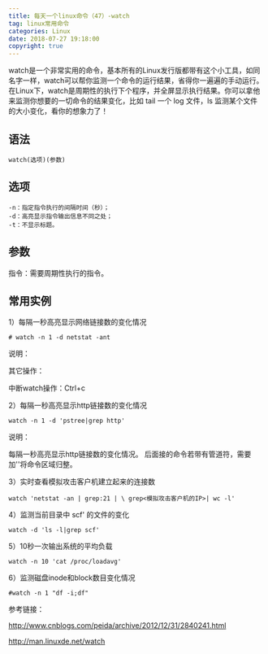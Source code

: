 ```yaml
---
title: 每天一个linux命令（47）-watch
tag: linux常用命令
categories: Linux
date: 2018-07-27 19:18:00
copyright: true
---
```


watch是一个非常实用的命令，基本所有的Linux发行版都带有这个小工具，如同名字一样，watch可以帮你监测一个命令的运行结果，省得你一遍遍的手动运行。在Linux下，watch是周期性的执行下个程序，并全屏显示执行结果。你可以拿他来监测你想要的一切命令的结果变化，比如 tail 一个 log 文件，ls 监测某个文件的大小变化，看你的想象力了！

<!--more-->

## 语法

`watch(选项)(参数)`

## 选项

```
-n：指定指令执行的间隔时间（秒）；
-d：高亮显示指令输出信息不同之处；
-t：不显示标题。
```

## 参数

指令：需要周期性执行的指令。

## 常用实例

1）每隔一秒高亮显示网络链接数的变化情况

```
# watch -n 1 -d netstat -ant
```

说明：

其它操作：

中断watch操作：Ctrl+c

2）每隔一秒高亮显示http链接数的变化情况

```
watch -n 1 -d 'pstree|grep http'
```

说明：

每隔一秒高亮显示http链接数的变化情况。 后面接的命令若带有管道符，需要加''将命令区域归整。

3）实时查看模拟攻击客户机建立起来的连接数

```
watch 'netstat -an | grep:21 | \ grep<模拟攻击客户机的IP>| wc -l' 
```

4）监测当前目录中 scf' 的文件的变化

```
watch -d 'ls -l|grep scf' 
```

5）10秒一次输出系统的平均负载

```
watch -n 10 'cat /proc/loadavg'
```

6）监测磁盘inode和block数目变化情况

```
#watch -n 1 "df -i;df" 
```

参考链接：

http://www.cnblogs.com/peida/archive/2012/12/31/2840241.html

http://man.linuxde.net/watch
